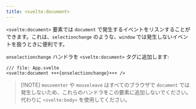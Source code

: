 ```yaml
---
title: <svelte:document>
---
```


`<svelte:document>` 要素では `document` で発生するイベントをリスンすることができます。これは、`selectionchange` のような、`window` では発生しないイベントを扱うときに便利です。

`onselectionchange` ハンドラを `<svelte:document>` タグに追加します:

```svelte
/// file: App.svelte
<svelte:document +++{onselectionchange}+++ />
```

> [!NOTE] `mouseenter` や `mouseleave` はすべてのブラウザで `document` では発生しないため、これらのハンドラをこの要素に追加しないでください。代わりに `<svelte:body>` を使用してください。
